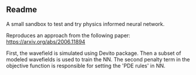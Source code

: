 ## Readme

A small sandbox to test and try physics informed neural network.

Reproduces an approach from the following paper: https://arxiv.org/abs/2006.11894

First, the wavefield is simulated using Devito package.
Then a subset of modeled wavefields is used to train the NN. The second penalty term in the objective function is responsible for setting the 'PDE rules' in NN.

